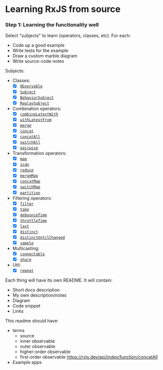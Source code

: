 # Learning RxJS from source

### Step 1: Learning the functionality well

Select "subjects" to learn (operators, classes, etc). For each:

- Code up a good example
- Write tests for the example
- Draw a custom marble diagram
- Write source-code notes

<!-- <img src="./notes/concat/diagram.png" height="250px" /> -->

Subjects:

- Classes:
	- [x] [`Observable`](./notes/observable/)
	- [x] [`Subject`](./notes/subject/)
	- [x] [`BehaviorSubject`](./notes/behavior-subject/)
	- [x] [`ReplaySubject`](./notes/replay-subject/)

- Combination operators:
	- [x] [`combineLatestWith`](./notes/combine-latest-with/)
	- [x] [`withLatestFrom`](./notes/with-latest-from/)
	- [x] [`merge`](./notes/merge/)
	- [x] [`concat`](./notes/concat/)
	- [x] [`concatAll`](./notes/concat-all/)
	- [x] [`switchAll`](./notes/switch-all/)
	- [x] [`pairwise`](./notes/pairwise/)

- Transformation operators:
	- [x] [`map`](./notes/map)
	- [x] [`scan`](./notes/scan)
	- [x] [`reduce`](./notes/reduce/)
	- [x] [`mergeMap`](./notes/mergeMap/)
	- [x] [`concatMap`](./notes/concatMap/)
	- [x] [`switchMap`](./notes/switch-map/)
	- [x] [`partition`](./notes/partition/)

- Filtering operators:
	- [x] [`filter`](./notes/filter)
	- [x] [`take`](./notes/take)
	- [x] [`debounceTime`](./notes/debounceTime/)
	- [x] [`throttleTime`](./notes/throttleTime/)
	- [x] [`last`](./notes/last)
	- [x] [`distinct`](./notes/distinct/)
	- [x] [`distinctUntilChanged`](./notes/distinctUntilChanged/)
	- [x] [`sample`](./notes/sample/)

- Multicasting:
	- [x] [`connectable`](./notes/connectable/)
	- [x] [`share`](./notes/share/)

- Util:
	- [x] [`repeat`](./notes/repeat/)

Each thing will have its own README. It will contain:
- Short docs description
- My own description/notes
- Diagram
- Code snippet
- Links

This readme should have:
- terms
	- source
	- inner observable
	- outer observable
	- higher-order observable
	- first-order observable https://rxjs.dev/api/index/function/concatAll
- Example apps